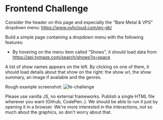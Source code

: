 # Frontend Challenge

Consider the header on this page and especially the "Bare Metal & VPS" dropdown menu: https://www.ovhcloud.com/en-gb/

Build a simple page containing a dropdown menu with the following features:
- By hovering on the menu item called "Shows", it should load data from https://api.tvmaze.com/search/shows?q=space

A list of show names appears on the left. By clicking on one of them, it should load details about that show on the right: the show url, the show summary, an image if available and the genres.

Rough example screenshot:
![fe-challenge](https://github.com/Discoup/Interview/assets/126801822/3d11a46c-777c-4e1d-9aa4-e022d80cff13)


Please use vanilla JS, no external frameworks. Publish a single HTML file wherever you want (Github, CodePen..). We should be able to run it just by opening it in a browser.
We're more interested in the interactions, not so much about the graphics, so don't worry about that.
